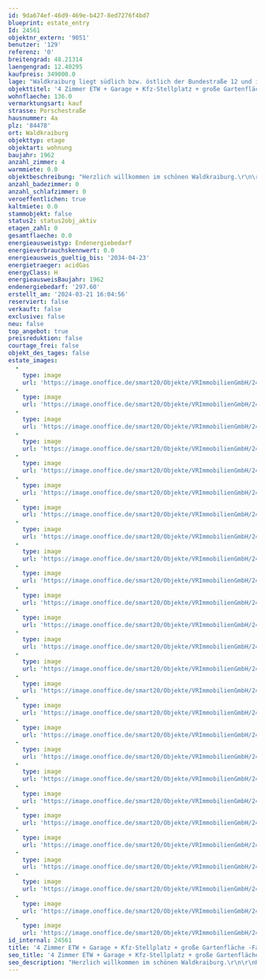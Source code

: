 ```yaml
---
id: 9da674ef-46d9-469e-b427-8ed7276f4bd7
blueprint: estate_entry
Id: 24561
objektnr_extern: '9051'
benutzer: '129'
referenz: '0'
breitengrad: 48.21314
laengengrad: 12.40295
kaufpreis: 349000.0
lage: "Waldkraiburg liegt südlich bzw. östlich der Bundestraße 12 und ist seit der Fertigstellung der A 94 über die Anschlussstelle Nr. 18 an die A 94 angebunden. Als weitere wichtige regionale Verbindungsstraßen sind die Staatsstraßen 2352 und 2091 vorhanden.\r\n\r\nEine direkte Anschlussmöglichkeit an das Bahnstreckennetz ist über den Bahnhof der Stadt Waldkraiburg gegeben.\r\n\r\nÖffentliche Busverbindungen sind im Stadtnetz und zu der Kreisstadt Mühldorf und den umliegenden Gemeinden gegeben.\r\n\r\nWaldkraiburg liegt im bayerischen Alpenvorland, etwa zehn Kilometer südwestliche der Kreisstadt Mühldorf auf den Achsen München-Salzburg und Landshut-Rosenheim.\r\n\r\nDie umliegenden Gemeinden sind Aschau, Jettenbach, Kraiburg, Polling, Mühldorf, Ampfing und Heldenstein. Die Entfernungen zur Kreisstadt Mühldorf beträgt rund 14 km. Die Entfernungen zur Landeshauptstadt München (Stadtmitte) beträgt rund. 71 km.\r\n\r\nIn Waldkraiburg sind Chemiebetriebe, Betriebe des Maschinenbaues, der Kunststoff- und gummiverarbeitenden Industrie zu finden. Des weiteren ist produzierendes Gewerbe, Handel und Verkehr, Bau- und verarbeitende Gewerbe vorhanden. \r\n\r\nAktuell hat Waldkraiburg ca. 24.500 Einwohner.\r\n\r\nDie Wohnung liegt in sehr guter, beliebter und ruhiger Wohnlage in Waldkraiburg-Nord."
objekttitel: '4 Zimmer ETW + Garage + Kfz-Stellplatz + große Gartenfläche -Familienideal-'
wohnflaeche: 136.0
vermarktungsart: kauf
strasse: Porschestraße
hausnummer: 4a
plz: '84478'
ort: Waldkraiburg
objekttyp: etage
objektart: wohnung
baujahr: 1962
anzahl_zimmer: 4
warmmiete: 0.0
objektbeschreibung: "Herzlich willkommen im schönen Waldkraiburg.\r\n\r\nHeute möchten wir Ihnen eine 4-Zimmer Wohnung mit Bad, Wohnküche in einem Dreifamilienhaus im Erdgeschoss mit schöner und großer Gartenfläche in sehr guter, beliebter und ruhiger Wohnlage, gerne näher bringen. Speziell die Gartenfläche ist eine Paradies für die Kinder und zur Erholung.\r\n\r\nDie Wohnung liegt im Erdgeschoss mit der Hauptausrichtung der Wohnflächen in den Himmelsrichtungen Süd und West, daher ist viel Sonne geboten. Ebenfalls ist die Wohnung sehr gut geschnitten.\r\n\r\nDie Einheit verfügt über folgende Räume:\r\n\r\n- Flur\r\n- Wohnküche\r\n- Bad (Fenster, Wanne, Dusche, WC und Doppelwaschtisch)\r\n- Eltern\r\n- Kind 2\r\n- Kind 1 (derzeit als Essen genutzt)\r\n- Wohnen  \r\n- WC (ohne Fenster)\r\n- großer überdachter Freisitz\r\n- Kellerraum\r\n- Einzelgarage\r\n- Kfz-Außenstellplatz\r\n\r\nDie Wohneinheit ist gepflegt. Außerdem sind die Bodenbeläge Fliesen, Laminat und Teppich. Die Fenster der Wohnung sind aus Kunststoff mit zweifach Isolierverglasung und einer Scheibe Dickverglasung. Noch dazu erfolgt die Beheizung der Wohnung und die Warmwasseraufbereitung über eine eigene Gasetagenheizung/-Boiler. Zusätzlich steht noch ein Pelletsofen im Bereich Wohnen zur Verfügung.\r\n\r\nGerne zeigen wir Ihnen das Objekt in einem unverbindlichen Besichtigungstermin und informieren Sie über weitere Details."
anzahl_badezimmer: 0
anzahl_schlafzimmer: 0
veroeffentlichen: true
kaltmiete: 0.0
stammobjekt: false
status2: status2obj_aktiv
etagen_zahl: 0
gesamtflaeche: 0.0
energieausweistyp: Endenergiebedarf
energieverbrauchskennwert: 0.0
energieausweis_gueltig_bis: '2034-04-23'
energietraeger: acidGas
energyClass: H
energieausweisBaujahr: 1962
endenergiebedarf: '297.60'
erstellt_am: '2024-03-21 16:04:56'
reserviert: false
verkauft: false
exclusive: false
neu: false
top_angebot: true
preisreduktion: false
courtage_frei: false
objekt_des_tages: false
estate_images:
  -
    type: image
    url: 'https://image.onoffice.de/smart20/Objekte/VRImmobilienGmbH/24561/7b803313-a5d0-462d-89a8-bc27b6ec64de.jpg'
  -
    type: image
    url: 'https://image.onoffice.de/smart20/Objekte/VRImmobilienGmbH/24561/a4cb2d90-8b8c-41e5-ae74-cf2c9a61bde9.jpg'
  -
    type: image
    url: 'https://image.onoffice.de/smart20/Objekte/VRImmobilienGmbH/24561/376f0b3f-d14c-4c0d-a213-e8f3d71ad935.jpg'
  -
    type: image
    url: 'https://image.onoffice.de/smart20/Objekte/VRImmobilienGmbH/24561/6e689b19-655d-4a0d-b5e4-6fcb41c1f7f6.jpg'
  -
    type: image
    url: 'https://image.onoffice.de/smart20/Objekte/VRImmobilienGmbH/24561/f98e79b4-7434-4f3f-8ee9-02e0a592a94c.jpg'
  -
    type: image
    url: 'https://image.onoffice.de/smart20/Objekte/VRImmobilienGmbH/24561/5ed62a02-de98-4066-ad8b-22c91ad29e53.jpg'
  -
    type: image
    url: 'https://image.onoffice.de/smart20/Objekte/VRImmobilienGmbH/24561/e4b56972-107b-4578-8931-f772b11c429d.jpg'
  -
    type: image
    url: 'https://image.onoffice.de/smart20/Objekte/VRImmobilienGmbH/24561/a474c94c-6927-42ff-9c41-c4389b1b6efb.jpg'
  -
    type: image
    url: 'https://image.onoffice.de/smart20/Objekte/VRImmobilienGmbH/24561/5d777b18-5476-47dc-b097-2d575a49571b.jpg'
  -
    type: image
    url: 'https://image.onoffice.de/smart20/Objekte/VRImmobilienGmbH/24561/680ec8f0-09db-473e-9a91-a4e4465c6975.jpg'
  -
    type: image
    url: 'https://image.onoffice.de/smart20/Objekte/VRImmobilienGmbH/24561/40e6d874-9e0e-4abd-b83e-e6d41939d821.jpg'
  -
    type: image
    url: 'https://image.onoffice.de/smart20/Objekte/VRImmobilienGmbH/24561/ef1af57b-f923-4c71-8005-ff7bc67da7c0.jpg'
  -
    type: image
    url: 'https://image.onoffice.de/smart20/Objekte/VRImmobilienGmbH/24561/378a7fc9-2b6e-4409-8da6-aa34383049e8.jpg'
  -
    type: image
    url: 'https://image.onoffice.de/smart20/Objekte/VRImmobilienGmbH/24561/a7fa7c55-bb3c-4423-a5e7-cfce297b2ecd.jpg'
  -
    type: image
    url: 'https://image.onoffice.de/smart20/Objekte/VRImmobilienGmbH/24561/7de41c16-24a2-44b7-a578-2cab41c51947.jpg'
  -
    type: image
    url: 'https://image.onoffice.de/smart20/Objekte/VRImmobilienGmbH/24561/fbfca955-967f-4e83-bb8c-ee53fa6baef7.jpg'
  -
    type: image
    url: 'https://image.onoffice.de/smart20/Objekte/VRImmobilienGmbH/24561/7d3c3fe5-d834-471e-a6de-465daf677198.jpg'
  -
    type: image
    url: 'https://image.onoffice.de/smart20/Objekte/VRImmobilienGmbH/24561/5d253563-eaad-48d4-b323-5ce906b444c4.jpg'
  -
    type: image
    url: 'https://image.onoffice.de/smart20/Objekte/VRImmobilienGmbH/24561/59ab7dd2-ad68-4c29-a660-fabc15d54fc4.jpg'
  -
    type: image
    url: 'https://image.onoffice.de/smart20/Objekte/VRImmobilienGmbH/24561/d3f1b195-e792-4773-9b12-9486b0eb16cc.jpg'
  -
    type: image
    url: 'https://image.onoffice.de/smart20/Objekte/VRImmobilienGmbH/24561/07be7270-80f2-4b45-9a85-a16596e9be83.jpg'
  -
    type: image
    url: 'https://image.onoffice.de/smart20/Objekte/VRImmobilienGmbH/24561/545ed115-b615-4847-b37f-154de60d00ac.jpg'
  -
    type: image
    url: 'https://image.onoffice.de/smart20/Objekte/VRImmobilienGmbH/24561/8217e2f9-1e1e-4004-9caa-2986f8fa16e9.jpg'
  -
    type: image
    url: 'https://image.onoffice.de/smart20/Objekte/VRImmobilienGmbH/24561/96633168-4b71-41fe-b1fe-66746eefb8fb.jpg'
  -
    type: image
    url: 'https://image.onoffice.de/smart20/Objekte/VRImmobilienGmbH/24561/879e0a07-086d-46b4-8826-282c2b0dfd78.jpg'
  -
    type: image
    url: 'https://image.onoffice.de/smart20/Objekte/VRImmobilienGmbH/24561/c247f7de-4587-4ef2-92fd-6a6a57e7a549.jpg'
id_internal: 24561
title: '4 Zimmer ETW + Garage + Kfz-Stellplatz + große Gartenfläche -Familienideal-'
seo_title: '4 Zimmer ETW + Garage + Kfz-Stellplatz + große Gartenfläche -Familienideal-'
seo_description: "Herzlich willkommen im schönen Waldkraiburg.\r\n\r\nHeute möchten wir Ihnen eine 4-Zimmer Wohnung mit Bad, Wohnküche in einem Dreifamilienhaus im Erdgeschoss mit"
---
```

